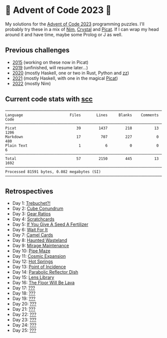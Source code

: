 # 🎄 Advent of Code 2023 🎄

My solutions for the [Advent of Code 2023](https://adventofcode.com/2023/) programming puzzles. I'll probably try these in a mix of [Nim](https://nim-lang.org), [Crystal](https://crystal-lang.org) and [Picat](http://www.picat-lang.org). If I can wrap my head around it and have time, maybe some Prolog or J as well.

## Previous challenges

* [2015](https://github.com/DestyNova/advent_of_code_2015) (working on these now in Picat)
* [2019](https://github.com/destynova/advent_of_code_2019) (unfinished, will resume later...)
* [2020](https://github.com/destynova/advent_of_code_2020) (mostly Haskell, one or two in Rust, Python and [zz](https://github.com/zetzit/zz))
* [2021](https://github.com/destynova/advent_of_code_2021) (mostly Haskell, with one in the magical [Picat](http://www.picat-lang.org))
* [2022](https://github.com/destynova/advent_of_code_2022) (mostly Nim)

## Current code stats with [scc](https://github.com/boyter/scc)

```
───────────────────────────────────────────────────────────────────────────────
Language                     Files       Lines     Blanks    Comments      Code
───────────────────────────────────────────────────────────────────────────────
Picat                           39        1437        218          13      1206
Markdown                        17         707        227           0       480
Plain Text                       1           6          0           0         6
───────────────────────────────────────────────────────────────────────────────
Total                           57        2150        445          13      1692
───────────────────────────────────────────────────────────────────────────────
Processed 81591 bytes, 0.082 megabytes (SI)
───────────────────────────────────────────────────────────────────────────────
```

## Retrospectives

* Day 1: [Trebuchet?!](https://github.com/DestyNova/advent_of_code_2023/blob/main/1)
* Day 2: [Cube Conundrum](https://github.com/DestyNova/advent_of_code_2023/blob/main/2)
* Day 3: [Gear Ratios](https://github.com/DestyNova/advent_of_code_2023/blob/main/3)
* Day 4: [Scratchcards](https://github.com/DestyNova/advent_of_code_2023/blob/main/4)
* Day 5: [If You Give A Seed A Fertilizer](https://github.com/DestyNova/advent_of_code_2023/blob/main/5)
* Day 6: [Wait For It](https://github.com/DestyNova/advent_of_code_2023/blob/main/6)
* Day 7: [Camel Cards](https://github.com/DestyNova/advent_of_code_2023/blob/main/7)
* Day 8: [Haunted Wasteland](https://github.com/DestyNova/advent_of_code_2023/blob/main/8)
* Day 9: [Mirage Maintenance](https://github.com/DestyNova/advent_of_code_2023/blob/main/9)
* Day 10: [Pipe Maze](https://github.com/DestyNova/advent_of_code_2023/blob/main/10)
* Day 11: [Cosmic Expansion](https://github.com/DestyNova/advent_of_code_2023/blob/main/11)
* Day 12: [Hot Springs](https://github.com/DestyNova/advent_of_code_2023/blob/main/12)
* Day 13: [Point of Incidence](https://github.com/DestyNova/advent_of_code_2023/blob/main/13)
* Day 14: [Parabolic Reflector Dish](https://github.com/DestyNova/advent_of_code_2023/blob/main/14)
* Day 15: [Lens Library](https://github.com/DestyNova/advent_of_code_2023/blob/main/15)
* Day 16: [The Floor Will Be Lava](https://github.com/DestyNova/advent_of_code_2023/blob/main/16)
* Day 17: [???](https://github.com/DestyNova/advent_of_code_2023/blob/main/17)
* Day 18: [???](https://github.com/DestyNova/advent_of_code_2023/blob/main/18)
* Day 19: [???](https://github.com/DestyNova/advent_of_code_2023/blob/main/19)
* Day 20: [???](https://github.com/DestyNova/advent_of_code_2023/blob/main/20)
* Day 21: [???](https://github.com/DestyNova/advent_of_code_2023/blob/main/21)
* Day 22: [???](https://github.com/DestyNova/advent_of_code_2023/blob/main/22)
* Day 23: [???](https://github.com/DestyNova/advent_of_code_2023/blob/main/23)
* Day 24: [???](https://github.com/DestyNova/advent_of_code_2023/blob/main/24)
* Day 25: [???](https://github.com/DestyNova/advent_of_code_2023/blob/main/25)
